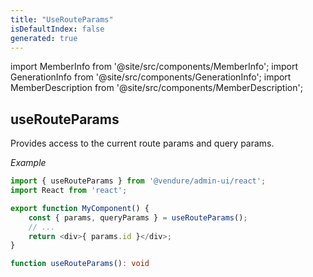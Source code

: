 ```yaml
---
title: "UseRouteParams"
isDefaultIndex: false
generated: true
---
```

<!-- This file was generated from the Vendure source. Do not modify. Instead, re-run the "docs:build" script -->
import MemberInfo from '@site/src/components/MemberInfo';
import GenerationInfo from '@site/src/components/GenerationInfo';
import MemberDescription from '@site/src/components/MemberDescription';


## useRouteParams

<GenerationInfo sourceFile="packages/admin-ui/src/lib/react/src/react-hooks/use-route-params.ts" sourceLine="23" packageName="@vendure/admin-ui" />

Provides access to the current route params and query params.

*Example*

```ts
import { useRouteParams } from '@vendure/admin-ui/react';
import React from 'react';

export function MyComponent() {
    const { params, queryParams } = useRouteParams();
    // ...
    return <div>{ params.id }</div>;
}
```

```ts title="Signature"
function useRouteParams(): void
```
